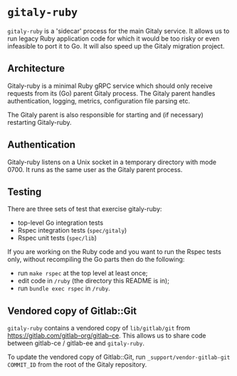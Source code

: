 # `gitaly-ruby`

`gitaly-ruby` is a 'sidecar' process for the main Gitaly service. It
allows us to run legacy Ruby application code for which it would be
too risky or even infeasible to port it to Go. It will also speed up
the Gitaly migration project.

## Architecture

Gitaly-ruby is a minimal Ruby gRPC service which should only receive
requests from its (Go) parent Gitaly process. The Gitaly parent
handles authentication, logging, metrics, configuration file parsing
etc.

The Gitaly parent is also responsible for starting and (if necessary)
restarting Gitaly-ruby.

## Authentication

Gitaly-ruby listens on a Unix socket in a temporary directory with
mode 0700. It runs as the same user as the Gitaly parent process.

## Testing

There are three sets of test that exercise gitaly-ruby:

- top-level Go integration tests
- Rspec integration tests (`spec/gitaly`)
- Rspec unit tests (`spec/lib`)

If you are working on the Ruby code and you want to run the Rspec
tests only, without recompiling the Go parts then do the following:

- run `make rspec` at the top level at least once;
- edit code in `/ruby` (the directory this README is in);
- run `bundle exec rspec` in `/ruby`.

## Vendored copy of Gitlab::Git

`gitaly-ruby` contains a vendored copy of `lib/gitlab/git` from
https://gitlab.com/gitlab-org/gitlab-ce. This allows us to share code
between gitlab-ce / gitlab-ee and `gitaly-ruby`.

To update the vendored copy of Gitlab::Git, run
`_support/vendor-gitlab-git COMMIT_ID` from the root of the Gitaly
repository.
